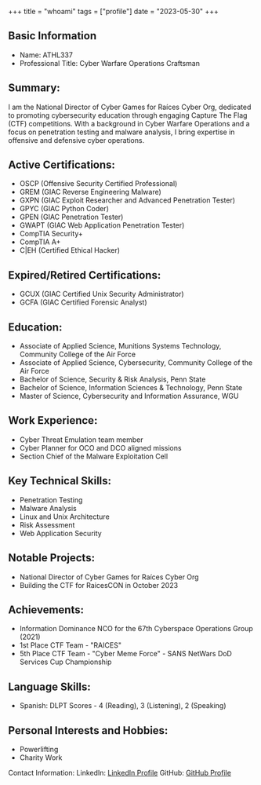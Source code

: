+++
title = "whoami"
tags = ["profile"]
date = "2023-05-30"
+++

## Basic Information
- Name: ATHL337
- Professional Title: Cyber Warfare Operations Craftsman

## Summary:
I am the National Director of Cyber Games for Raíces Cyber Org, dedicated to promoting cybersecurity education through engaging Capture The Flag (CTF) competitions. With a background in Cyber Warfare Operations and a focus on penetration testing and malware analysis, I bring expertise in offensive and defensive cyber operations.

## Active Certifications:
- OSCP (Offensive Security Certified Professional)
- GREM (GIAC Reverse Engineering Malware)
- GXPN (GIAC Exploit Researcher and Advanced Penetration Tester)
- GPYC (GIAC Python Coder)
- GPEN (GIAC Penetration Tester)
- GWAPT (GIAC Web Application Penetration Tester)
- CompTIA Security+
- CompTIA A+
- C|EH (Certified Ethical Hacker)

## Expired/Retired Certifications:
- GCUX (GIAC Certified Unix Security Administrator)
- GCFA (GIAC Certified Forensic Analyst)

## Education:
- Associate of Applied Science, Munitions Systems Technology, Community College of the Air Force
- Associate of Applied Science, Cybersecurity, Community College of the Air Force
- Bachelor of Science, Security & Risk Analysis, Penn State
- Bachelor of Science, Information Sciences & Technology, Penn State
- Master of Science, Cybersecurity and Information Assurance, WGU
 
## Work Experience:
- Cyber Threat Emulation team member
- Cyber Planner for OCO and DCO aligned missions
- Section Chief of the Malware Exploitation Cell
 
## Key Technical Skills:
- Penetration Testing
- Malware Analysis
- Linux and Unix Architecture
- Risk Assessment
- Web Application Security
 
## Notable Projects:
- National Director of Cyber Games for Raíces Cyber Org
- Building the CTF for RaicesCON in October 2023

## Achievements:
- Information Dominance NCO for the 67th Cyberspace Operations Group (2021)
- 1st Place CTF Team - "RAICES"
- 5th Place CTF Team - "Cyber Meme Force" - SANS NetWars DoD Services Cup Championship
 
## Language Skills:
- Spanish: DLPT Scores - 4 (Reading), 3 (Listening), 2 (Speaking)

## Personal Interests and Hobbies:
- Powerlifting
- Charity Work
 
Contact Information:
LinkedIn: [LinkedIn Profile](https://www.linkedin.com/in/alfredopelaez/)
GitHub: [GitHub Profile](https://github.com/ATHL337)

